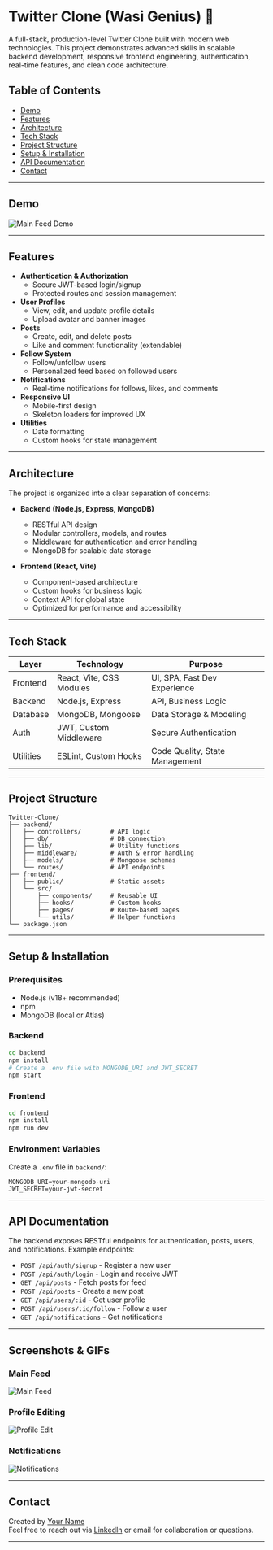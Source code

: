 # Twitter Clone (Wasi Genius) 🚀

A full-stack, production-level Twitter Clone built with modern web technologies. This project demonstrates advanced skills in scalable backend development, responsive frontend engineering, authentication, real-time features, and clean code architecture.

## Table of Contents

- [Demo](#demo)
- [Features](#features)
- [Architecture](#architecture)
- [Tech Stack](#tech-stack)
- [Project Structure](#project-structure)
- [Setup & Installation](#setup--installation)
- [API Documentation](#api-documentation)
- [Contact](#contact)

---

## Demo

<!-- Insert a GIF or screenshot of the main feed UI -->

![Main Feed Demo](insert-your-gif-url-here)

---

## Features

- **Authentication & Authorization**
  - Secure JWT-based login/signup
  - Protected routes and session management
- **User Profiles**
  - View, edit, and update profile details
  - Upload avatar and banner images
- **Posts**
  - Create, edit, and delete posts
  - Like and comment functionality (extendable)
- **Follow System**
  - Follow/unfollow users
  - Personalized feed based on followed users
- **Notifications**
  - Real-time notifications for follows, likes, and comments
- **Responsive UI**
  - Mobile-first design
  - Skeleton loaders for improved UX
- **Utilities**
  - Date formatting
  - Custom hooks for state management

---

## Architecture

The project is organized into a clear separation of concerns:

- **Backend (Node.js, Express, MongoDB)**

  - RESTful API design
  - Modular controllers, models, and routes
  - Middleware for authentication and error handling
  - MongoDB for scalable data storage

- **Frontend (React, Vite)**
  - Component-based architecture
  - Custom hooks for business logic
  - Context API for global state
  - Optimized for performance and accessibility

---

## Tech Stack

| Layer     | Technology               | Purpose                        |
| --------- | ------------------------ | ------------------------------ |
| Frontend  | React, Vite, CSS Modules | UI, SPA, Fast Dev Experience   |
| Backend   | Node.js, Express         | API, Business Logic            |
| Database  | MongoDB, Mongoose        | Data Storage & Modeling        |
| Auth      | JWT, Custom Middleware   | Secure Authentication          |
| Utilities | ESLint, Custom Hooks     | Code Quality, State Management |

---

## Project Structure

```
Twitter-Clone/
├── backend/
│   ├── controllers/        # API logic
│   ├── db/                 # DB connection
│   ├── lib/                # Utility functions
│   ├── middleware/         # Auth & error handling
│   ├── models/             # Mongoose schemas
│   └── routes/             # API endpoints
├── frontend/
│   ├── public/             # Static assets
│   └── src/
│       ├── components/     # Reusable UI
│       ├── hooks/          # Custom hooks
│       ├── pages/          # Route-based pages
│       └── utils/          # Helper functions
└── package.json
```

---

## Setup & Installation

### Prerequisites

- Node.js (v18+ recommended)
- npm
- MongoDB (local or Atlas)

### Backend

```bash
cd backend
npm install
# Create a .env file with MONGODB_URI and JWT_SECRET
npm start
```

### Frontend

```bash
cd frontend
npm install
npm run dev
```

### Environment Variables

Create a `.env` file in `backend/`:

```
MONGODB_URI=your-mongodb-uri
JWT_SECRET=your-jwt-secret
```

---

## API Documentation

The backend exposes RESTful endpoints for authentication, posts, users, and notifications. Example endpoints:

- `POST /api/auth/signup` - Register a new user
- `POST /api/auth/login` - Login and receive JWT
- `GET /api/posts` - Fetch posts for feed
- `POST /api/posts` - Create a new post
- `GET /api/users/:id` - Get user profile
- `POST /api/users/:id/follow` - Follow a user
- `GET /api/notifications` - Get notifications

<!-- Add more detailed API docs or link to Postman collection if available -->

---

## Screenshots & GIFs

### Main Feed

<!-- Insert GIF or screenshot -->

![Main Feed](insert-your-gif-url-here)

### Profile Editing

<!-- Insert GIF or screenshot -->

![Profile Edit](insert-your-gif-url-here)

### Notifications

<!-- Insert GIF or screenshot -->

![Notifications](insert-your-gif-url-here)

---

## Contact

Created by [Your Name](https://github.com/your-username)  
Feel free to reach out via [LinkedIn](https://linkedin.com/in/your-linkedin) or email for collaboration or questions.

---
